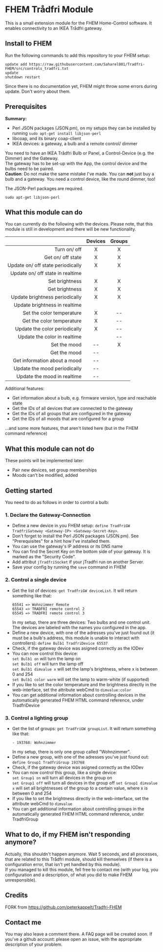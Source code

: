 # FHEM Trådfri Module

This is a small extension module for the FHEM Home-Control software. It enables connectivity to an IKEA Trådfri gateway.

## Install to FHEM
Run the following commands to add this repository to your FHEM setup:
```
update add https://raw.githubusercontent.com/Saharel001/Tradfri-FHEM/src/controls_tradfri.txt
update
shutdown restart
```

Since there is no documentation yet, FHEM might throw some errors during update. Don't worry about them.

## Prerequisites

**Summary:**
* Perl JSON packages (JSON.pm), on my setups they can be installed by running `sudo apt-get install libjson-perl`
* libcoap, and its binary coap-client
* IKEA devices: a gateway, a bulb and a remote control/ dimmer

You need to have an IKEA Trådfri Bulb or Panel, a Control-Device (e.g. the Dimmer) and the Gateway.  
The gateway has to be set-up with the App, the control device and the bulbs need to be paired.  
__Caution__: Do not make the same mistake I've made. You can __not__ just buy a bulb and a gateway. You need a control device, like the round dimmer, too!

The JSON-Perl packages are required.
```
sudo apt-get libjson-perl
```

## What this module can do

You can currently do the following with the devices.
Please note, that this module is still in development and there will be new functionality.  

|  | Devices | Groups |  
| ---:|:---:|:---:|  
| Turn on/ off | X | X |  
| Get on/ off state | X | X |
| Update on/ off state periodically | X | X |
| Update on/ off state in realtime |||
| Set brightness | X | X |
| Get brightness | X | X |
| Update brightness periodically | X | X |
| Update brightness in realtime |||
| Set the color temperature | X |--|
| Get the color temperature | X |--|
| Update the color periodically | X |--|
| Update the color in realtime ||--|
| Set the mood |--|X|
| Get the mood |--||
| Get information about a mood |--||
| Update the mood periodically |--||
| Update the mood in realtime |--||

Additional features:
* Get information about a bulb, e.g. firmware version, type and reachable state
* Get the IDs of all devices that are connected to the gateway
* Get the IDs of all groups that are configured in the gateway
* Get the IDs of all moods that are configured for a group

...and some more features, that aren't listed here (but in the FHEM command reference)
## What this module can not do
These points will be implemented later:
* Pair new devices, set group memberships
* Moods can't be modified, added

## Getting started
You need to do as follows in order to control a bulb:
### 1. Declare the Gateway-Connection

* Define a new device in you FHEM setup: `define TradfriGW TradfriGateway <Gateway-IP> <Gateway-Secret-Key>`.
* Don't forget to install the Perl JSON packages (JSON.pm). See "Prerequisites" for a hint how I've installed them.
* You can use the gateway's IP address or its DNS name
* You can find the Secret Key on the bottom side of your gateway. It is marked as the "Security Code".
* Add attribut `jTradfriSocket` if your jTradfri run on another Server. 
* Save your config by running the `save` command in FHEM 

### 2. Control a single device
* Get the list of devices: `get TradfriGW deviceList`. It will return something like that:  
   ```
   65541 => Wohnzimmer Remote 
   65543 => TRADFRI remote control 2 
   65545 => TRADFRI remote control 3 

   ```   
   In my setup, there are three devices: Two bulbs and one control unit. The devices are labeled with the names you configured in the app.  
* Define a new device, with one of the adresses you've just found out (it must be a bulb's address, this module is unable to interact with controllers): `define Bulb1 TradfriDevice 65537`
* Check, if the gateway device was asigned correctly as the IODev
* You can now control this device:  
   `set Bulb1 on` will turn the lamp on  
   `set Bulb1 off` will turn the lamp off  
   `set Bulb1 dimvalue x` will set the lamp's brightness, where x is between 0 and 254   
   `set Bulb1 color warm` will set the lamp to warm-white (if supported)
* If you like to set the color temperature and the brightness directly in the web-interface, set the attribute webCmd to `dimvalue:color`
* You can get additional information about controlling devices in the automatically generated FHEM HTML command reference, under TradfriDevice
### 3. Control a lighting group
* Get the list of groups: `get TradfriGW groupList`. It will return something like that:  
   ```
   - 193768: Wohnzimmer
   ```   
   In my setup, there is only one group called "Wohnzimmer".
* Define a new group, with one of the adresses you've just found out: `define Group1 TradfriGroup 193768`
* Check, if the gateway device was asigned correctly as the IODev
* You can now control this group, like a single device:  
   `set Group1 on` will turn all devices in the group on  
   `set Group1 off` will turn all devices in the group off
   `set Group1 dimvalue x` will set all brightnesses of the group to a certain value, where x is between 0 and 254 
* If you like to set the brightness directly in the web-interface, set the attribute webCmd to `dimvalue`
* You can get additional information about controlling groups in the automatically generated FHEM HTML command reference, under TradfriGroup

## What to do, if my FHEM isn't responding anymore?

Actually, this shouldn't happen anymore. Wait 5 seconds, and all processes, that are related to this Trådfri module, should kill themselves (if there is a configuration error, that isn't yet handled by this module).    
If you managed to kill this module, fell free to contact me (with your log, you configuration and a description, of what you did to make FHEM unresponsible).

## Credits
FORK from https://github.com/peterkappelt/Tradfri-FHEM

## Contact me
You may also leave a comment there. A FAQ page will be created soon.
If you've a github account: please open an issue, with the appropriate description of your problem.
